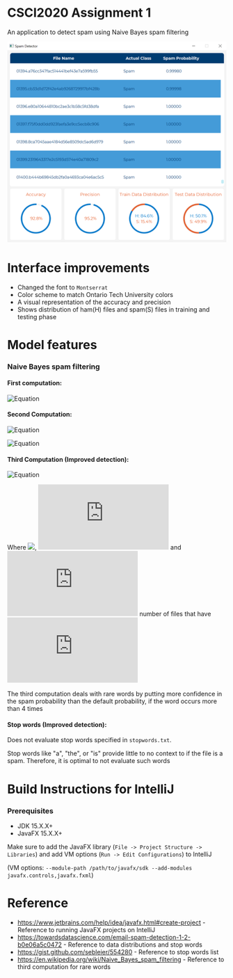 # CSCI2020 Assignment 1

An application to detect spam using Naive Bayes spam filtering

![Preview](./SpamDetection.png?raw=true)

# Interface improvements
- Changed the font to `Montserrat`
- Color scheme to match Ontario Tech University colors
- A visual representation of the accuracy and precision
- Shows distribution of ham(H) files and spam(S) files in training and testing phase

# Model features

### Naive Bayes spam filtering
#### First computation: 
  
  ![Equation](https://latex.codecogs.com/svg.latex?Pr(W_i|S)=\frac{Pr(W_i|S)}{Pr(S|W_i)&space;&plus;&space;Pr(W_i|H)})

#### Second Computation:

  ![Equation](https://latex.codecogs.com/svg.latex?\eta&space;=&space;\sum_{i&space;=&space;1}^{N}[\ln&space;(1-Pr(S|W_i))-ln(Pr(S|W_i))])

  ![Equation](https://latex.codecogs.com/svg.latex?Pr(S|F)&space;=&space;\frac{1}{1&plus;e^\eta})

#### Third Computation (Improved detection):
  
  ![Equation](https://latex.codecogs.com/svg.latex?Pr'(S|W_i)=&space;\frac{s&space;\cdot&space;Pr(S)&space;&plus;&space;n&space;\cdot&space;Pr(S|W_i)}{s&plus;n})

  Where <img src="https://render.githubusercontent.com/render/math?math=Pr(S) = 0.5">, ![Equation](https://latex.codecogs.com/svg.latex?s&space;=&space;4) and ![Equation](https://latex.codecogs.com/svg.latex?n&space;=&space;) number of files that have ![Equation](https://latex.codecogs.com/svg.latex?W_i)
  
  The third computation deals with rare words by putting more confidence in the spam probability than the default probability, if the word occurs more than 4 times
#### Stop words (Improved detection):
Does not evaluate stop words specified in `stopwords.txt`.

Stop words like "a", "the", or "is" provide little to no context to if the file is a spam. Therefore, it is optimal to not evaluate such words

# Build Instructions for IntelliJ
### Prerequisites
- JDK 15.X.X+
- JavaFX 15.X.X+

Make sure to add the JavaFX library (`File -> Project Structure -> Libraries`) and add VM options (`Run -> Edit Configurations`) to IntelliJ

(VM options: `--module-path /path/to/javafx/sdk --add-modules javafx.controls,javafx.fxml`)

# Reference
- https://www.jetbrains.com/help/idea/javafx.html#create-project - Reference to running JavaFX projects on IntelliJ
- https://towardsdatascience.com/email-spam-detection-1-2-b0e06a5c0472 - Reference to data distributions and stop words
- https://gist.github.com/sebleier/554280 - Reference to stop words list
- https://en.wikipedia.org/wiki/Naive_Bayes_spam_filtering - Reference to third computation for rare words